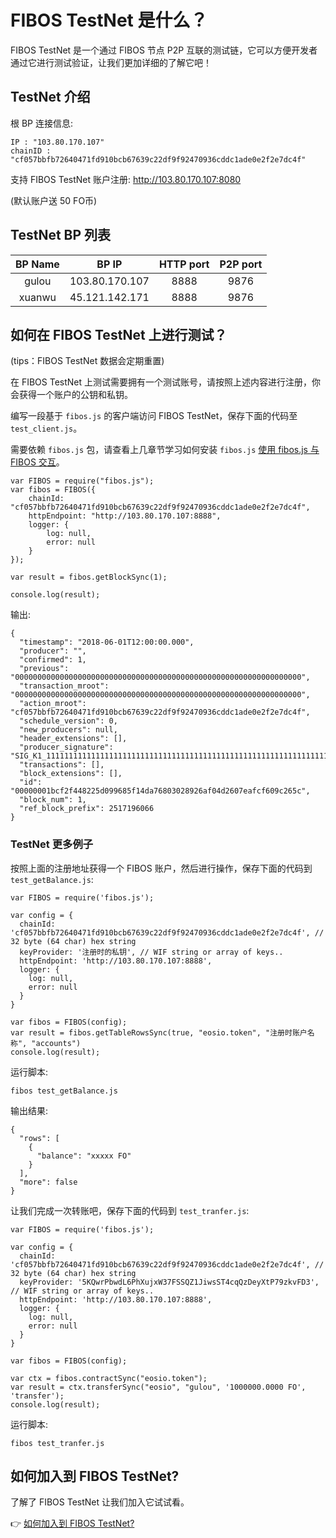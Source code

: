 # FIBOS TestNet 是什么？

FIBOS TestNet 是一个通过 FIBOS 节点 P2P 互联的测试链，它可以方便开发者通过它进行测试验证，让我们更加详细的了解它吧！

## TestNet 介绍

根 BP 连接信息: 

```
IP : "103.80.170.107"
chainID : "cf057bbfb72640471fd910bcb67639c22df9f92470936cddc1ade0e2f2e7dc4f"
```

支持 FIBOS TestNet 账户注册: http://103.80.170.107:8080

(默认账户送 50 FO币)

## TestNet BP 列表


| BP Name  | BP IP  | HTTP port | P2P port |
|:-------------: |:---------------:| :-------------:| :-------------:|
| gulou      | 103.80.170.107 |         8888 | 9876 |
| xuanwu      | 45.121.142.171 |         8888 | 9876 |

## 如何在 FIBOS TestNet 上进行测试？

(tips：FIBOS TestNet 数据会定期重置)

在 FIBOS TestNet 上测试需要拥有一个测试账号，请按照上述内容进行注册，你会获得一个账户的公钥和私钥。

编写一段基于 `fibos.js` 的客户端访问 FIBOS TestNet，保存下面的代码至 `test_client.js`。

需要依赖 `fibos.js` 包，请查看上几章节学习如何安装 `fibos.js` [使用 fibos.js 与 FIBOS 交互](fibosjs.md)。

```
var FIBOS = require("fibos.js");
var fibos = FIBOS({
	chainId: "cf057bbfb72640471fd910bcb67639c22df9f92470936cddc1ade0e2f2e7dc4f",
	httpEndpoint: "http://103.80.170.107:8888",
	logger: {
		log: null,
		error: null
	}
});

var result = fibos.getBlockSync(1);

console.log(result);
```

输出:

```
{
  "timestamp": "2018-06-01T12:00:00.000",
  "producer": "",
  "confirmed": 1,
  "previous": "0000000000000000000000000000000000000000000000000000000000000000",
  "transaction_mroot": "0000000000000000000000000000000000000000000000000000000000000000",
  "action_mroot": "cf057bbfb72640471fd910bcb67639c22df9f92470936cddc1ade0e2f2e7dc4f",
  "schedule_version": 0,
  "new_producers": null,
  "header_extensions": [],
  "producer_signature": "SIG_K1_111111111111111111111111111111111111111111111111111111111111111116uk5ne",
  "transactions": [],
  "block_extensions": [],
  "id": "00000001bcf2f448225d099685f14da76803028926af04d2607eafcf609c265c",
  "block_num": 1,
  "ref_block_prefix": 2517196066
}
```

### TestNet 更多例子

按照上面的注册地址获得一个 FIBOS 账户，然后进行操作，保存下面的代码到 `test_getBalance.js`:

```
var FIBOS = require('fibos.js');

var config = {
  chainId: 'cf057bbfb72640471fd910bcb67639c22df9f92470936cddc1ade0e2f2e7dc4f', // 32 byte (64 char) hex string
  keyProvider: '注册时的私钥', // WIF string or array of keys..
  httpEndpoint: 'http://103.80.170.107:8888',
  logger: {
    log: null,
    error: null
  }
}

var fibos = FIBOS(config);
var result = fibos.getTableRowsSync(true, "eosio.token", "注册时账户名称", "accounts")
console.log(result);
```

运行脚本:

```
fibos test_getBalance.js
```

输出结果:

```
{
  "rows": [
    {
      "balance": "xxxxx FO"
    }
  ],
  "more": false
}
```

让我们完成一次转账吧，保存下面的代码到 `test_tranfer.js`:

```
var FIBOS = require('fibos.js');

var config = {
  chainId: 'cf057bbfb72640471fd910bcb67639c22df9f92470936cddc1ade0e2f2e7dc4f', // 32 byte (64 char) hex string
  keyProvider: '5KQwrPbwdL6PhXujxW37FSSQZ1JiwsST4cqQzDeyXtP79zkvFD3', // WIF string or array of keys..
  httpEndpoint: 'http://103.80.170.107:8888',
  logger: {
    log: null,
    error: null
  }
}

var fibos = FIBOS(config);

var ctx = fibos.contractSync("eosio.token");
var result = ctx.transferSync("eosio", "gulou", '1000000.0000 FO', 'transfer');
console.log(result);
```

运行脚本:

```
fibos test_tranfer.js
```


## 如何加入到 FIBOS TestNet?

了解了 FIBOS TestNet 让我们加入它试试看。

👉 [如何加入到 FIBOS TestNet?](jointestnet.md)